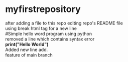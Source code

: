 # myfirstrepository
after adding a file to this repo editing repo's README file
<br>
using break html tag for a new line
<br>
#Simple hello word program using python<br>
removed a line which contains syntax error<br>
<b>print("Hello World")</b>
<br>
Added new line
add.
<br>feature of main branch